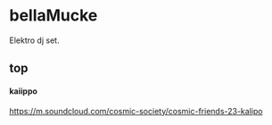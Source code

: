 # bellaMucke
Elektro dj set.

## top
#### kaiippo
https://m.soundcloud.com/cosmic-society/cosmic-friends-23-kalipo

